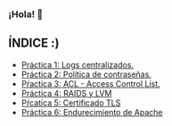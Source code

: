 ### ¡Hola! 👋

## ÍNDICE :)

- [Práctica 1: Logs centralizados.](./practica1.md)
- [Práctica 2: Política de contraseñas.](./practica2.md)
- [Pŕactica 3: ACL - Access Control List.](./practica3.md)
- [Práctica 4: RAIDS y LVM](./practica4.md)
- [Pŕcatica 5: Certificado TLS](./practica5.md)
- [Práctica 6: Endurecimiento de Apache](./practica6.md)


<!--
**LuciaIbarrola/LuciaIbarrola** is a ✨ _special_ ✨ repository because its `README.md` (this file) appears on your GitHub profile.

Here are some ideas to get you started:

- 🔭 I’m currently working on ...
- 🌱 I’m currently learning ...
- 👯 I’m looking to collaborate on ...
- 🤔 I’m looking for help with ...
- 💬 Ask me about ...
- 📫 How to reach me: ...
- 😄 Pronouns: ...
- ⚡ Fun fact: ...
-->
